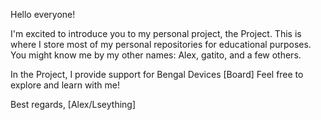 Hello everyone!

I'm excited to introduce you to my personal project, the Project. This is where I store most of my personal repositories for educational purposes. You might know me by my other names: Alex, gatito, and a few others.

In the Project, I provide support for Bengal Devices [Board] Feel free to explore and learn with me!

Best regards,
[Alex/Lseything]